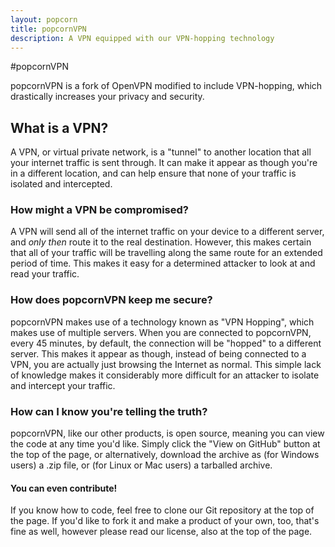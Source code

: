 ```yaml
---
layout: popcorn  
title: popcornVPN  
description: A VPN equipped with our VPN-hopping technology
---
```


#popcornVPN

popcornVPN is a fork of OpenVPN modified to include VPN-hopping, which drastically increases your privacy and security.

## What is a VPN?

A VPN, or virtual private network, is a "tunnel" to another location that all your internet traffic is sent through.
It can make it appear as though you're in a different location, and can help ensure that none of your traffic is
isolated and intercepted. 

### How might a VPN be compromised?

A VPN will send all of the internet traffic on your device to a different server, and *only then* route it to the 
real destination. However, this makes certain that all of your traffic will be travelling along the same route
for an extended period of time. This makes it easy for a determined attacker to look at and read your traffic.

### How does popcornVPN keep me secure?

popcornVPN makes use of a technology known as "VPN Hopping", which makes use of multiple servers. When you are connected
to popcornVPN, every 45 minutes, by default, the connection will be "hopped" to a different server. This makes it appear as though, instead
of being connected to a VPN, you are actually just browsing the Internet as normal. This simple lack of knowledge makes
it considerably more difficult for an attacker to isolate and intercept your traffic.

### How can I know you're telling the truth?

popcornVPN, like our other products, is open source, meaning you can view the code at any time you'd like. Simply
click the "View on GitHub" button at the top of the page, or alternatively, download the archive as (for Windows users)
a .zip file, or (for Linux or Mac users) a tarballed archive. 

#### You can even contribute!

If you know how to code, feel free to clone our Git repository at the top of the page. If you'd like to fork it and
make a product of your own, too, that's fine as well, however please read our license, also at the top of the page.
